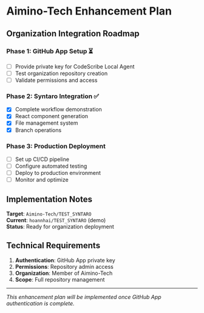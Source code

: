 # Aimino-Tech Enhancement Plan

## Organization Integration Roadmap

### Phase 1: GitHub App Setup ⏳
- [ ] Provide private key for CodeScribe Local Agent
- [ ] Test organization repository creation
- [ ] Validate permissions and access

### Phase 2: Syntaro Integration ✅
- [x] Complete workflow demonstration
- [x] React component generation
- [x] File management system
- [x] Branch operations

### Phase 3: Production Deployment
- [ ] Set up CI/CD pipeline
- [ ] Configure automated testing
- [ ] Deploy to production environment
- [ ] Monitor and optimize

## Implementation Notes

**Target**: `Aimino-Tech/TEST_SYNTARO`  
**Current**: `hoannhai/TEST_SYNTARO` (demo)  
**Status**: Ready for organization deployment

## Technical Requirements

1. **Authentication**: GitHub App private key
2. **Permissions**: Repository admin access
3. **Organization**: Member of Aimino-Tech
4. **Scope**: Full repository management

---
*This enhancement plan will be implemented once GitHub App authentication is complete.*
